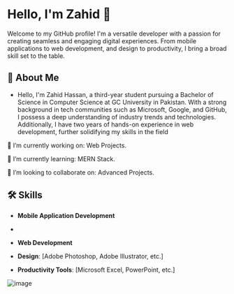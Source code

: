 # Hello, I'm Zahid 👋

Welcome to my GitHub profile! I'm a versatile developer with a passion for creating seamless and engaging digital experiences. From mobile applications to web development, and design to productivity, I bring a broad skill set to the table.

## 🚀 About Me

- Hello, I'm Zahid Hassan, a third-year student pursuing a Bachelor of Science in Computer Science at GC University in Pakistan. With a strong background in tech communities such as Microsoft, Google, and GitHub, I possess a deep understanding of industry trends and technologies. Additionally, I have two years of hands-on experience in web development, further solidifying my skills in the field

🔭 I’m currently working on: Web Projects.

🌱 I’m currently learning: MERN Stack.

👯 I’m looking to collaborate on: Advanced Projects.


## 🛠️ Skills

- **Mobile Application Development**
-

- **Web Development**
- **Design**: [Adobe Photoshop, Adobe Illustrator, etc.]
- **Productivity Tools**: [Microsoft Excel, PowerPoint, etc.]

![image](https://github.com/user-attachments/assets/4c12daca-2c4a-40b4-973a-b574d95d6e07)


